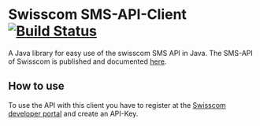 # Swisscom SMS-API-Client [![Build Status](https://travis-ci.org/rufer7/swisscom-sms-api-client.svg)](https://travis-ci.org/rufer7/swisscom-sms-api-client)

A Java library for easy use of the swisscom SMS API in Java.
The SMS-API of Swisscom is published and documented [here](https://developer.swisscom.com/).

## How to use

To use the API with this client you have to register at the [Swisscom developer portal](https://developer.swisscom.com/) and create an API-Key.